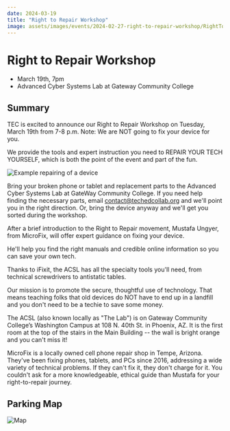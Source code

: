 ```yaml
---
date: 2024-03-19
title: "Right to Repair Workshop"
image: assets/images/events/2024-02-27-right-to-repair-workshop/RightToRepairHub2.jpg
---
```


# Right to Repair Workshop

- March 19th, 7pm
- Advanced Cyber Systems Lab at Gateway Community College

## Summary

TEC is excited to announce our Right to Repair Workshop on Tuesday, March 19th from 7-8 p.m.  Note: We are NOT going to fix your device for you.  

 We provide the tools and expert instruction you need to REPAIR YOUR TECH YOURSELF, which is both the point of the event and part of the fun. 

![Example repairing of a device](/assets/images/events/2024-02-27-right-to-repair-workshop/RightToRepairHub3.jpg)

 Bring your broken phone or tablet and replacement parts to the Advanced Cyber Systems Lab at GateWay Community College. If you need help finding the necessary parts, email contact@techedcollab.org and we'll point you in the right direction. Or, bring the device anyway and we'll get you sorted during the workshop. 

 After a brief introduction to the Right to Repair movement, Mustafa Ungyer, from MicroFix, will offer expert guidance on fixing your device. 

  He'll help you find the right manuals and credible online information so you can save your own tech.

   Thanks to iFixit, the ACSL has all the specialty tools you'll need, from technical screwdrivers to antistatic tables.

  Our mission is to promote the secure, thoughtful use of technology. That means teaching folks that old devices do NOT have to end up in a landfill and you don't need to be a techie to save some money. 

  The ACSL (also known locally as "The Lab") is on Gateway Community College’s Washington Campus at 108 N. 40th St. in Phoenix, AZ. It is the first room at the top of the stairs in the Main Building -- the wall is bright orange and you can't miss it!

 MicroFix is a locally owned cell phone repair shop in Tempe, Arizona. They've been fixing phones, tablets, and PCs since 2016, addressing a wide variety of technical problems. If they can't fix it, they don't charge for it. You couldn't ask for a more knowledgeable, ethical guide than Mustafa for your right-to-repair journey.

## Parking Map

![Map](/assets/images/events/2024-02-27-right-to-repair-workshop/FB_IMG_1707802988158.jpg)
